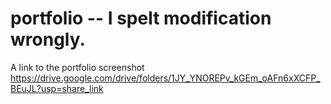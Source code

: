 # portfolio -- I spelt modification wrongly.
A link to the portfolio screenshot
https://drive.google.com/drive/folders/1JY_YNOREPv_kGEm_oAFn6xXCFP_BEuJL?usp=share_link
